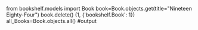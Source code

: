 from bookshelf.models import Book
book=Book.objects.get(title="Nineteen Eighty-Four")
book.delete()
(1, {'bookshelf.Book': 1})
all_Books=Book.objects.all()
#output
